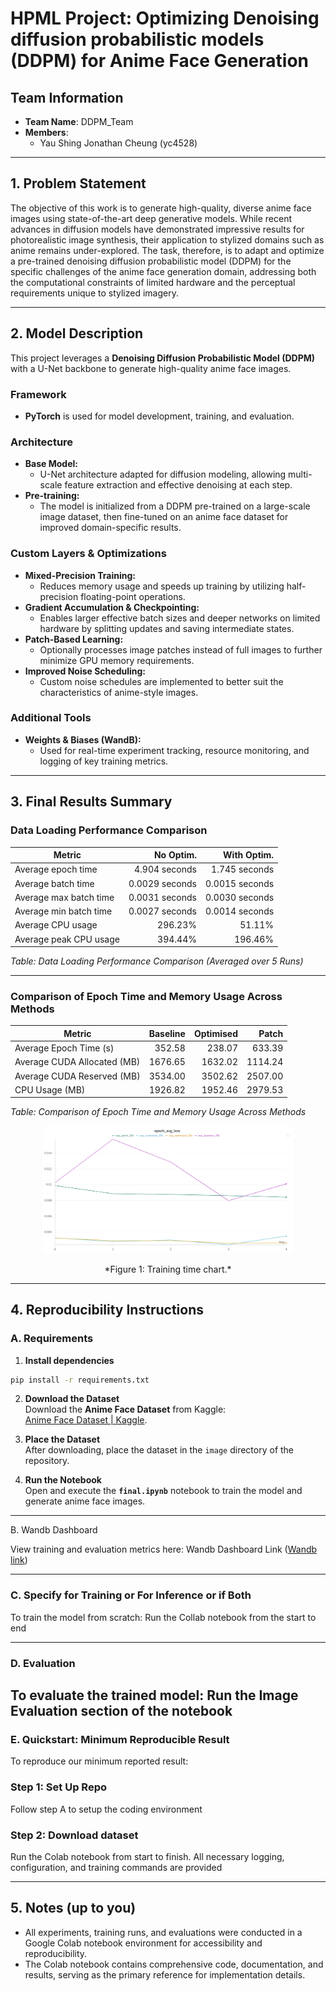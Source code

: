 # HPML Project: Optimizing Denoising diffusion probabilistic models (DDPM) for Anime Face Generation

## Team Information
- **Team Name**: DDPM_Team
- **Members**:
  - Yau Shing Jonathan Cheung (yc4528)

---

## 1. Problem Statement
The objective of this work is to generate high-quality, diverse anime face images using state-of-the-art deep generative models. While recent advances in diffusion models have demonstrated impressive results for photorealistic image synthesis, their application to stylized domains such as anime remains under-explored. The task, therefore, is to adapt and optimize a pre-trained denoising diffusion probabilistic model (DDPM) for the specific challenges of the anime face generation domain, addressing both the computational constraints of limited hardware and the perceptual requirements unique to stylized imagery.

---

## 2. Model Description
This project leverages a **Denoising Diffusion Probabilistic Model (DDPM)** with a U-Net backbone to generate high-quality anime face images.

### Framework

- **PyTorch** is used for model development, training, and evaluation.

### Architecture

- **Base Model:**  
  - U-Net architecture adapted for diffusion modeling, allowing multi-scale feature extraction and effective denoising at each step.
- **Pre-training:**  
  - The model is initialized from a DDPM pre-trained on a large-scale image dataset, then fine-tuned on an anime face dataset for improved domain-specific results.

### Custom Layers & Optimizations

- **Mixed-Precision Training:**  
  - Reduces memory usage and speeds up training by utilizing half-precision floating-point operations.
- **Gradient Accumulation & Checkpointing:**  
  - Enables larger effective batch sizes and deeper networks on limited hardware by splitting updates and saving intermediate states.
- **Patch-Based Learning:**  
  - Optionally processes image patches instead of full images to further minimize GPU memory requirements.
- **Improved Noise Scheduling:**  
  - Custom noise schedules are implemented to better suit the characteristics of anime-style images.

### Additional Tools

- **Weights & Biases (WandB):**  
  - Used for real-time experiment tracking, resource monitoring, and logging of key training metrics.



---

## 3. Final Results Summary

### Data Loading Performance Comparison

| Metric                   | No Optim.      | With Optim.    |
|--------------------------|---------------:|---------------:|
| Average epoch time       | 4.904 seconds  | 1.745 seconds  |
| Average batch time       | 0.0029 seconds | 0.0015 seconds |
| Average max batch time   | 0.0031 seconds | 0.0030 seconds |
| Average min batch time   | 0.0027 seconds | 0.0014 seconds |
| Average CPU usage        | 296.23%        | 51.11%         |
| Average peak CPU usage   | 394.44%        | 196.46%        |

*Table: Data Loading Performance Comparison (Averaged over 5 Runs)*

---

### Comparison of Epoch Time and Memory Usage Across Methods

| Metric                        | Baseline  | Optimised | Patch    |
|-------------------------------|----------:|----------:|---------:|
| Average Epoch Time (s)        | 352.58    | 238.07    | 633.39   |
| Average CUDA Allocated (MB)   | 1676.65   | 1632.02   | 1114.24  |
| Average CUDA Reserved (MB)    | 3534.00   | 3502.62   | 2507.00  |
| CPU Usage (MB)                | 1926.82   | 1952.46   | 2979.53  |

*Table: Comparison of Epoch Time and Memory Usage Across Methods*

<div style="text-align: center;">
    <img src="diagrams/loss.png" alt="Training Time Chart" width="400">
    <p>*Figure 1: Training time chart.*</p>
</div>

---

## 4. Reproducibility Instructions

### A. Requirements

1. **Install dependencies**  
```bash
pip install -r requirements.txt
```

2. **Download the Dataset**  
   Download the **Anime Face Dataset** from Kaggle:  
   [Anime Face Dataset | Kaggle](https://www.kaggle.com/datasets/splcher/animefacedataset/data).  

3. **Place the Dataset**  
   After downloading, place the dataset in the `image` directory of the repository.

4. **Run the Notebook**  
   Open and execute the **`final.ipynb`** notebook to train the model and generate anime face images.

---

B. Wandb Dashboard

View training and evaluation metrics here: Wandb Dashboard Link
([Wandb link](https://wandb.ai/yc4528-columbia-university/DDPM_Project/workspace?nw=nwuseryc4528))

---

### C. Specify for Training or For Inference or if Both 

To train the model from scratch: Run the Collab notebook from the start to end

---

### D. Evaluation

To evaluate the trained model: Run the Image Evaluation section of the notebook
---

### E. Quickstart: Minimum Reproducible Result

To reproduce our minimum reported result:

### Step 1: Set Up Repo
Follow step A to setup the coding environment

### Step 2: Download dataset
Run the Colab notebook from start to finish. All necessary logging, configuration, and training commands are provided

---

## 5. Notes (up to you)
- All experiments, training runs, and evaluations were conducted in a Google Colab notebook environment for accessibility and reproducibility.
- The Colab notebook contains comprehensive code, documentation, and results, serving as the primary reference for implementation details.